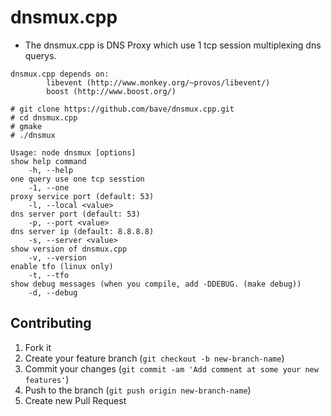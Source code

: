 dnsmux.cpp
========

 * The dnsmux.cpp is DNS Proxy which use 1 tcp session multiplexing dns querys.

```
dnsmux.cpp depends on:
        libevent (http://www.monkey.org/~provos/libevent/)
        boost (http://www.boost.org/)

# git clone https://github.com/bave/dnsmux.cpp.git
# cd dnsmux.cpp
# gmake
# ./dnsmux
```

```
Usage: node dnsmux [options]
show help command
    -h, --help
one query use one tcp sesstion
    -1, --one
proxy service port (default: 53)
    -l, --local <value>
dns server port (default: 53)
    -p, --port <value>
dns server ip (default: 8.8.8.8)
    -s, --server <value>
show version of dnsmux.cpp
    -v, --version
enable tfo (linux only)
    -t, --tfo
show debug messages (when you compile, add -DDEBUG. (make debug))
    -d, --debug
```

## Contributing

1. Fork it
2. Create your feature branch (`git checkout -b new-branch-name`)
3. Commit your changes (`git commit -am 'Add comment at some your new features'`)
4. Push to the branch (`git push origin new-branch-name`)
5. Create new Pull Request


